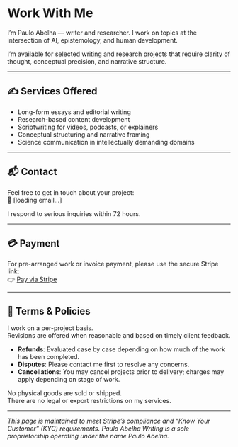 # Work With Me

I’m Paulo Abelha — writer and researcher. I work on topics at the intersection of AI, epistemology, and human development.

I’m available for selected writing and research projects that require clarity of thought, conceptual precision, and narrative structure.

---

## ✍️ Services Offered

- Long-form essays and editorial writing  
- Research-based content development  
- Scriptwriting for videos, podcasts, or explainers  
- Conceptual structuring and narrative framing  
- Science communication in intellectually demanding domains

---

## 📬 Contact

Feel free to get in touch about your project:  
📧 <span id="email-slot">[loading email…]</span>


I respond to serious inquiries within 72 hours.

---

## 💳 Payment

For pre-arranged work or invoice payment, please use the secure Stripe link:  
👉 [Pay via Stripe](https://buy.stripe.com/test_placeholder)

---

## 📄 Terms & Policies

I work on a per-project basis.  
Revisions are offered when reasonable and based on timely client feedback.  

- **Refunds**: Evaluated case by case depending on how much of the work has been completed.  
- **Disputes**: Please contact me first to resolve any concerns.  
- **Cancellations**: You may cancel projects prior to delivery; charges may apply depending on stage of work.  

No physical goods are sold or shipped.  
There are no legal or export restrictions on my services.

---

*This page is maintained to meet Stripe’s compliance and “Know Your Customer” (KYC) requirements. Paulo Abelha Writing is a sole proprietorship operating under the name Paulo Abelha.*
